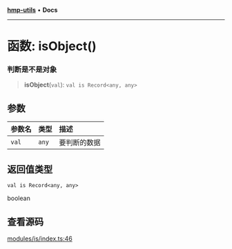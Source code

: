 [**hmp-utils**](../README.md) • **Docs**

***

# 函数: isObject()

### 判断是不是对象

> **isObject**(`val`): `val is Record<any, any>`

## 参数

| 参数名 | 类型 | 描述 |
| :------ | :------ | :------ |
| `val` | `any` | 要判断的数据 |

## 返回值类型

`val is Record<any, any>`

boolean

## 查看源码

[modules/is/index.ts:46](https://github.com/hmp1049127947/hmp-utils/blob/4a6ef6c09762a1cd3b8d7a3366d8664e5e49db4c/src/modules/is/index.ts#L46)

